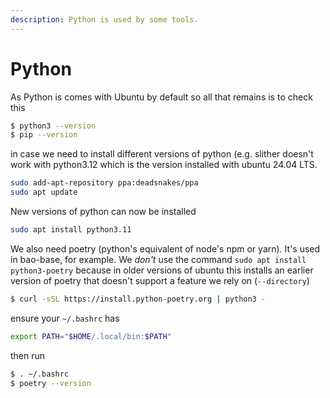 ```yaml
---
description: Python is used by some tools.
---
```


# Python

As Python is comes with Ubuntu by default so all that remains is to check this

```bash
$ python3 --version
$ pip --version
```

in case we need to install different versions of python (e.g. slither doesn't work with python3.12 which is the version installed with ubuntu 24.04 LTS.

```bash
sudo add-apt-repository ppa:deadsnakes/ppa
sudo apt update
```

New versions of python can now be installed

```bash
sudo apt install python3.11
```

We also need poetry (python's equivalent of node's npm or yarn). It's used in bao-base, for example. We _don't_ use the command `sudo apt install python3-poetry` because in older versions of ubuntu this installs an earlier version of poetry that doesn't support a feature we rely on (`--directory`)

```bash
$ curl -sSL https://install.python-poetry.org | python3 -
```

ensure your `~/.bashrc` has

```bash
export PATH="$HOME/.local/bin:$PATH"
```

then run

```bash
$ . ~/.bashrc
$ poetry --version
```
